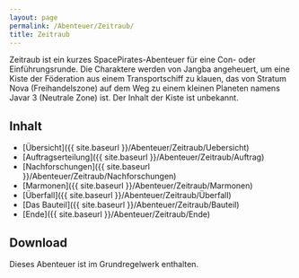 ```yaml
---
layout: page
permalink: /Abenteuer/Zeitraub/
title: Zeitraub
---
```




Zeitraub ist ein kurzes SpacePirates-Abenteuer für eine Con- oder Einführungsrunde. Die Charaktere werden von Jangba angeheuert, um eine Kiste der Föderation aus einem Transportschiff zu klauen, das von Stratum Nova (Freihandelszone) auf dem Weg zu einem kleinen Planeten namens Javar 3 (Neutrale Zone) ist. Der Inhalt der Kiste ist unbekannt.

## Inhalt

- [Übersicht]({{ site.baseurl }}/Abenteuer/Zeitraub/Uebersicht)
- [Auftragserteilung]({{ site.baseurl }}/Abenteuer/Zeitraub/Auftrag)
- [Nachforschungen]({{ site.baseurl }}/Abenteuer/Zeitraub/Nachforschungen)
- [Marmonen]({{ site.baseurl }}/Abenteuer/Zeitraub/Marmonen)
- [Überfall]({{ site.baseurl }}/Abenteuer/Zeitraub/Überfall)
- [Das Bauteil]({{ site.baseurl }}/Abenteuer/Zeitraub/Bauteil)
- [Ende]({{ site.baseurl }}/Abenteuer/Zeitraub/Ende)

## Download

Dieses Abenteuer ist im Grundregelwerk enthalten.
